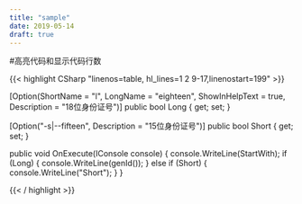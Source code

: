 ```yaml
---
title: "sample"
date: 2019-05-14
draft: true
---
```


#高亮代码和显示代码行数

{{< highlight CSharp "linenos=table, hl_lines=1 2 9-17,linenostart=199" >}}

[Option(ShortName = "l", LongName = "eighteen", ShowInHelpText = true, Description = "18位身份证号")]
public bool Long { get; set; }

[Option("-s|--fifteen", Description = "15位身份证号")]
public bool Short { get; set; }

public void OnExecute(IConsole console)
{
        console.WriteLine(StartWith);
        if (Long)
	{
		console.WriteLine(genId());
	}
	else if (Short)
	{
		console.WriteLine("Short");
	}
}

{{< / highlight >}}